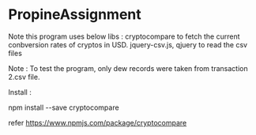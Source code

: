 # PropineAssignment

Note this program uses below libs :
cryptocompare to fetch the current conbversion rates of cryptos in USD.
jquery-csv.js, qjuery to read the csv files

Note : To test the program, only dew records were taken from transaction 2.csv file.

Install  :

npm install --save cryptocompare

refer https://www.npmjs.com/package/cryptocompare

